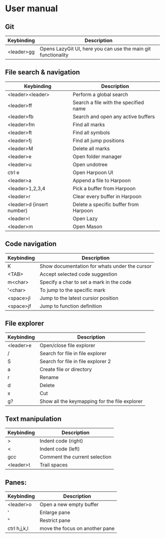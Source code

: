 # User manual

## Git
| Keybinding | Description |
| ---------- | ----------- |
| \<leader\>gg | Opens LazyGit UI, here you can use the main git functionality|

## File search & navigation
| Keybinding | Description |
| ---------- | ----------- |
| \<leader\>\<leader\> | Perform a global search |
| \<leader\>ff | Search a file with the specified name |
| \<leader\>fb | Search and open any active buffers |
| \<leader\>fm | Find all marks |
| \<leader\>ft | Find all symbols |
| \<leader\>fj | Find all jump positions |
| \<leader\>M | Delete all marks |
| \<leader\>e | Open folder manager |
| \<leader\>u | Open undotree |
| ctrl e | Open Harpoon UI |
| \<leader\>a | Append a file to Harpoon |
| \<leader\>1,2,3,4 | Pick a buffer from Harpoon |
| \<leader\>r | Clear every buffer in Harpoon |
| \<leader\>d {insert number} | Delete a specific buffer from Harpoon |
| \<leader\>l | Open Lazy |
| \<leader\>m | Open Mason |

## Code navigation
| Keybinding | Description |
| ---------- | ----------- |
| K | Show documentation for whats under the cursor |
| \<TAB\> | Accept selected code suggestion |
| m\<char\> | Specify a char to set a mark in the code |
| '\<char\> | To jump to the specific mark |
| \<space\>jl | Jump to the latest cursior position |
| \<space\>jf | Jump to function definition |

## File explorer
| Keybinding | Description |
| ---------- | ----------- |
| \<leader\>e | Open/close file explorer |
| / | Search for file in file explorer |
| S | Search for file in file explorer 2 |
| a | Create file or directory |
| r | Rename |
| d | Delete |
| x | Cut |
| g? | Show all the keymapping for the file explorer |

## Text manipulation
| Keybinding | Description |
| ---------- | ----------- |
| > | Indent code (right) |
| < | Indent code (left)|
| gcc | Comment the current selection |
| \<leader\>t | Trail spaces |

## Panes:
| Keybinding | Description |
| ---------- | ----------- |
| \<leader\>o | Open a new empty buffer |
| ' | Enlarge pane | ---> keybinding not mapped at the moment
| " | Restrict pane | ---> keybinding not mapped at the moment
| ctrl h,j,k,l | move the focus on another pane |
